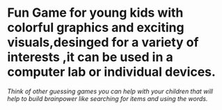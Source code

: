 # Fun Game for young kids with colorful graphics and exciting visuals,desinged for a variety of interests ,it can be used in a computer lab or individual devices.

*Think of other guessing games you can help with your children that will help to build brainpower like searching for items and using the words.*
